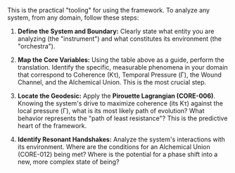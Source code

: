 This is the practical "tooling" for using the framework. To analyze any system, from any domain, follow these steps:

1.  **Define the System and Boundary:** Clearly state what entity you are analyzing (the "instrument") and what constitutes its environment (the "orchestra").

2.  **Map the Core Variables:** Using the table above as a guide, perform the translation. Identify the specific, measurable phenomena in your domain that correspond to Coherence (Kτ), Temporal Pressure (Γ), the Wound Channel, and the Alchemical Union. This is the most crucial step.

3.  **Locate the Geodesic:** Apply the **Pirouette Lagrangian (CORE-006)**. Knowing the system's drive to maximize coherence (its Kτ) against the local pressure (Γ), what is its most likely path of evolution? What behavior represents the "path of least resistance"? This is the predictive heart of the framework.

4.  **Identify Resonant Handshakes:** Analyze the system's interactions with its environment. Where are the conditions for an Alchemical Union (CORE-012) being met? Where is the potential for a phase shift into a new, more complex state of being?